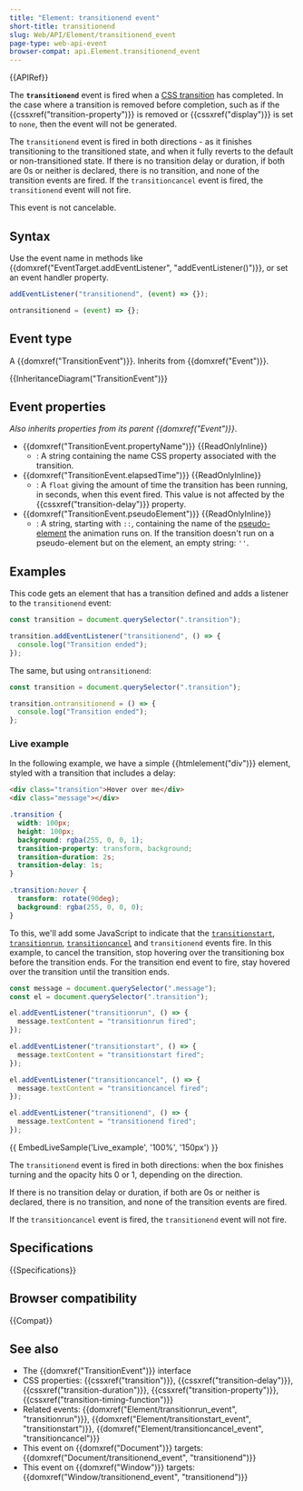 ```yaml
---
title: "Element: transitionend event"
short-title: transitionend
slug: Web/API/Element/transitionend_event
page-type: web-api-event
browser-compat: api.Element.transitionend_event
---
```


{{APIRef}}

The **`transitionend`** event is fired when a [CSS transition](/en-US/docs/Web/CSS/CSS_Transitions/Using_CSS_transitions) has completed. In the case where a transition is removed before completion, such as if the {{cssxref("transition-property")}} is removed or {{cssxref("display")}} is set to `none`, then the event will not be generated.

The `transitionend` event is fired in both directions - as it finishes transitioning to the transitioned state, and when it fully reverts to the default or non-transitioned state. If there is no transition delay or duration, if both are 0s or neither is declared, there is no transition, and none of the transition events are fired. If the `transitioncancel` event is fired, the `transitionend` event will not fire.

This event is not cancelable.

## Syntax

Use the event name in methods like {{domxref("EventTarget.addEventListener", "addEventListener()")}}, or set an event handler property.

```js
addEventListener("transitionend", (event) => {});

ontransitionend = (event) => {};
```

## Event type

A {{domxref("TransitionEvent")}}. Inherits from {{domxref("Event")}}.

{{InheritanceDiagram("TransitionEvent")}}

## Event properties

_Also inherits properties from its parent {{domxref("Event")}}_.

- {{domxref("TransitionEvent.propertyName")}} {{ReadOnlyInline}}
  - : A string containing the name CSS property associated with the transition.
- {{domxref("TransitionEvent.elapsedTime")}} {{ReadOnlyInline}}
  - : A `float` giving the amount of time the transition has been running, in seconds, when this event fired. This value is not affected by the {{cssxref("transition-delay")}} property.
- {{domxref("TransitionEvent.pseudoElement")}} {{ReadOnlyInline}}
  - : A string, starting with `::`, containing the name of the [pseudo-element](/en-US/docs/Web/CSS/Pseudo-elements) the animation runs on. If the transition doesn't run on a pseudo-element but on the element, an empty string: `''`.

## Examples

This code gets an element that has a transition defined and adds a listener to the `transitionend` event:

```js
const transition = document.querySelector(".transition");

transition.addEventListener("transitionend", () => {
  console.log("Transition ended");
});
```

The same, but using `ontransitionend`:

```js
const transition = document.querySelector(".transition");

transition.ontransitionend = () => {
  console.log("Transition ended");
};
```

### Live example

In the following example, we have a simple {{htmlelement("div")}} element, styled with a transition that includes a delay:

```html
<div class="transition">Hover over me</div>
<div class="message"></div>
```

```css
.transition {
  width: 100px;
  height: 100px;
  background: rgba(255, 0, 0, 1);
  transition-property: transform, background;
  transition-duration: 2s;
  transition-delay: 1s;
}

.transition:hover {
  transform: rotate(90deg);
  background: rgba(255, 0, 0, 0);
}
```

To this, we'll add some JavaScript to indicate that the [`transitionstart`](/en-US/docs/Web/API/Element/transitionstart_event), [`transitionrun`](/en-US/docs/Web/API/Element/transitionrun_event), [`transitioncancel`](/en-US/docs/Web/API/Window/transitioncancel_event) and `transitionend` events fire. In this example, to cancel the transition, stop hovering over the transitioning box before the transition ends. For the transition end event to fire, stay hovered over the transition until the transition ends.

```js
const message = document.querySelector(".message");
const el = document.querySelector(".transition");

el.addEventListener("transitionrun", () => {
  message.textContent = "transitionrun fired";
});

el.addEventListener("transitionstart", () => {
  message.textContent = "transitionstart fired";
});

el.addEventListener("transitioncancel", () => {
  message.textContent = "transitioncancel fired";
});

el.addEventListener("transitionend", () => {
  message.textContent = "transitionend fired";
});
```

{{ EmbedLiveSample('Live_example', '100%', '150px') }}

The `transitionend` event is fired in both directions: when the box finishes turning and the opacity hits 0 or 1, depending on the direction.

If there is no transition delay or duration, if both are 0s or neither is declared, there is no transition, and none of the transition events are fired.

If the `transitioncancel` event is fired, the `transitionend` event will not fire.

## Specifications

{{Specifications}}

## Browser compatibility

{{Compat}}

## See also

- The {{domxref("TransitionEvent")}} interface
- CSS properties: {{cssxref("transition")}}, {{cssxref("transition-delay")}}, {{cssxref("transition-duration")}}, {{cssxref("transition-property")}}, {{cssxref("transition-timing-function")}}
- Related events: {{domxref("Element/transitionrun_event", "transitionrun")}}, {{domxref("Element/transitionstart_event", "transitionstart")}}, {{domxref("Element/transitioncancel_event", "transitioncancel")}}
- This event on {{domxref("Document")}} targets: {{domxref("Document/transitionend_event", "transitionend")}}
- This event on {{domxref("Window")}} targets: {{domxref("Window/transitionend_event", "transitionend")}}
